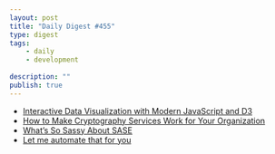 ```yaml
---
layout: post
title: "Daily Digest #455"
type: digest
tags: 
    - daily
    - development
    
description: ""
publish: true
---
```


- [Interactive Data Visualization with Modern JavaScript and D3](https://www.sitepoint.com/interactive-data-visualization-javascript-d3/)
- [How to Make Cryptography Services Work for Your Organization](https://securityintelligence.com/posts/how-to-make-cryptography-services-work-for-your-organization/)
- [What’s So Sassy About SASE](https://www.sdxcentral.com/articles/news/whats-so-sassy-about-sase/2019/10/)
- [Let me automate that for you](http://tech.gc.com/let-me-automate-that-for-you/)
